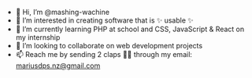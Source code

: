 - 👋 Hi, I’m @mashing-wachine
- 👀 I’m interested in creating software that is ✨ usable ✨
- 🌱 I’m currently learning PHP at school and CSS, JavaScript & React on my internship
- 💞️ I’m looking to collaborate on web development projects
- 📫 Reach me by sending 2 claps 👏👏 through my email: mariusdps.nz@gmail.com

